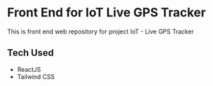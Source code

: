 # Front End for IoT Live GPS Tracker
This is front end web repository for project IoT - Live GPS Tracker
## Tech Used
- ReactJS
- Tailwind CSS
